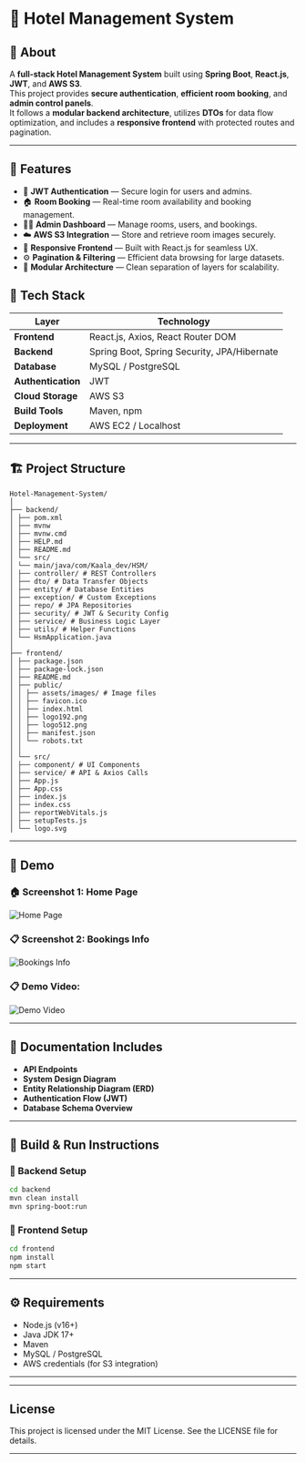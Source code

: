 # 🏨 Hotel Management System

## 📘 About
A **full-stack Hotel Management System** built using **Spring Boot**, **React.js**, **JWT**, and **AWS S3**.  
This project provides **secure authentication**, **efficient room booking**, and **admin control panels**.  
It follows a **modular backend architecture**, utilizes **DTOs** for data flow optimization, and includes a **responsive frontend** with protected routes and pagination.

---

## 🚀 Features

- 🔐 **JWT Authentication** — Secure login for users and admins.  
- 🏠 **Room Booking** — Real-time room availability and booking management.  
- 🧑‍💼 **Admin Dashboard** — Manage rooms, users, and bookings.  
- ☁️ **AWS S3 Integration** — Store and retrieve room images securely.  
- 📱 **Responsive Frontend** — Built with React.js for seamless UX.  
- ⚙️ **Pagination & Filtering** — Efficient data browsing for large datasets.  
- 🧩 **Modular Architecture** — Clean separation of layers for scalability.

## 🧠 Tech Stack

| **Layer**          | **Technology** |
|--------------------|----------------|
| **Frontend**       | React.js, Axios, React Router DOM |
| **Backend**        | Spring Boot, Spring Security, JPA/Hibernate |
| **Database**       | MySQL / PostgreSQL |
| **Authentication** | JWT |
| **Cloud Storage**  | AWS S3 |
| **Build Tools**    | Maven, npm |
| **Deployment**     | AWS EC2 / Localhost |

---

## 🏗️ Project Structure

```
Hotel-Management-System/
│
├── backend/
│ ├── pom.xml
│ ├── mvnw
│ ├── mvnw.cmd
│ ├── HELP.md
│ ├── README.md
│ └── src/
│ └── main/java/com/Kaala_dev/HSM/
│ ├── controller/ # REST Controllers
│ ├── dto/ # Data Transfer Objects
│ ├── entity/ # Database Entities
│ ├── exception/ # Custom Exceptions
│ ├── repo/ # JPA Repositories
│ ├── security/ # JWT & Security Config
│ ├── service/ # Business Logic Layer
│ ├── utils/ # Helper Functions
│ └── HsmApplication.java
│
├── frontend/
│ ├── package.json
│ ├── package-lock.json
│ ├── README.md
│ ├── public/
│ │ ├── assets/images/ # Image files
│ │ ├── favicon.ico
│ │ ├── index.html
│ │ ├── logo192.png
│ │ ├── logo512.png
│ │ ├── manifest.json
│ │ └── robots.txt
│ │
│ └── src/
│ ├── component/ # UI Components
│ ├── service/ # API & Axios Calls
│ ├── App.js
│ ├── App.css
│ ├── index.js
│ ├── index.css
│ ├── reportWebVitals.js
│ ├── setupTests.js
│ └── logo.svg

```

---

## 📸 Demo

### 🏠 Screenshot 1: Home Page  
![Home Page](readme-source/Screenshot(287).png)

### 📋 Screenshot 2: Bookings Info  
![Bookings Info](readme-source/Screenshot(286).png)

### 📋 Demo Video:   
![Demo Video](screenshots/admin-panel.png)

---

## 🧾 Documentation Includes

- **API Endpoints**  
- **System Design Diagram**  
- **Entity Relationship Diagram (ERD)**  
- **Authentication Flow (JWT)**  
- **Database Schema Overview**  

---

## 🧮 Build & Run Instructions

### 🔹 Backend Setup
```bash
cd backend
mvn clean install
mvn spring-boot:run
```

### 🔹 Frontend Setup

```bash
cd frontend
npm install
npm start
```
---

## ⚙️ Requirements

- Node.js (v16+)
- Java JDK 17+
- Maven
- MySQL / PostgreSQL
- AWS credentials (for S3 integration)

---

---

## **License** 
This project is licensed under the MIT License. See the LICENSE file for details.

---
